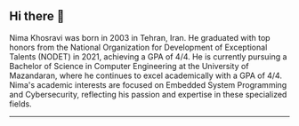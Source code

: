 ## Hi there 👋

Nima Khosravi was born in 2003 in Tehran, Iran. He graduated with top honors from the National Organization for Development of Exceptional Talents (NODET) in 2021, achieving a GPA of 4/4. He is currently pursuing a Bachelor of Science in Computer Engineering at the University of Mazandaran, where he continues to excel academically with a GPA of 4/4. Nima's academic interests are focused on Embedded System Programming and Cybersecurity, reflecting his passion and expertise in these specialized fields.

---
